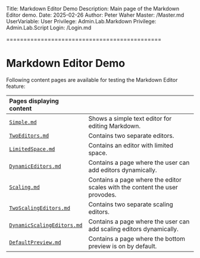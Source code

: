 ﻿Title: Markdown Editor Demo
Description: Main page of the Markdown Editor demo.
Date: 2025-02-26
Author: Peter Waher
Master: /Master.md
UserVariable: User
Privilege: Admin.Lab.Markdown
Privilege: Admin.Lab.Script
Login: /Login.md

=============================================

Markdown Editor Demo
=======================

Following content pages are available for testing the Markdown Editor feature:

| Pages displaying content                                                                                                            ||
|:-------------------------------------------------------|:----------------------------------------------------------------------------|
| [`Simple.md`](Simple.md)                               | Shows a simple text editor for editing Markdown.                            |
| [`TwoEditors.md`](TwoEditors.md)                       | Contains two separate editors.                                              |
| [`LimitedSpace.md`](LimitedSpace.md)                   | Contains an editor with limited space.                                      |
| [`DynamicEditors.md`](DynamicEditors.md)               | Contains a page where the user can add editors dynamically.                 |
| [`Scaling.md`](Scaling.md)                             | Contains a page where the editor scales with the content the user provodes. |
| [`TwoScalingEditors.md`](TwoScalingEditors.md)         | Contains two separate scaling editors.                                      |
| [`DynamicScalingEditors.md`](DynamicScalingEditors.md) | Contains a page where the user can add scaling editors dynamically.         |
| [`DefaultPreview.md`](DefaultPreview.md)               | Contains a page where the bottom preview is on by default.                  |
